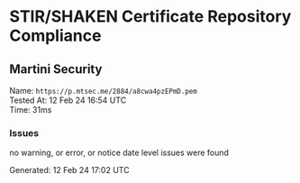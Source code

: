# STIR/SHAKEN Certificate Repository Compliance

## Martini Security

Name: `https://p.mtsec.me/2884/a8cwa4pzEPmD.pem`\
Tested At: 12 Feb 24 16:54 UTC\
Time: 31ms

### Issues

no warning, or error, or notice date level issues were found

Generated: 12 Feb 24 17:02 UTC
